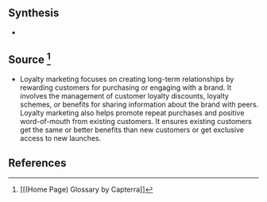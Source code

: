 ## Synthesis
- 
## Source [^1]
- Loyalty marketing focuses on creating long-term relationships by rewarding customers for purchasing or engaging with a brand. It involves the management of customer loyalty discounts, loyalty schemes, or benefits for sharing information about the brand with peers. Loyalty marketing also helps promote repeat purchases and positive word-of-mouth from existing customers. It ensures existing customers get the same or better benefits than new customers or get exclusive access to new launches.
## References

[^1]: [[(Home Page) Glossary by Capterra]]